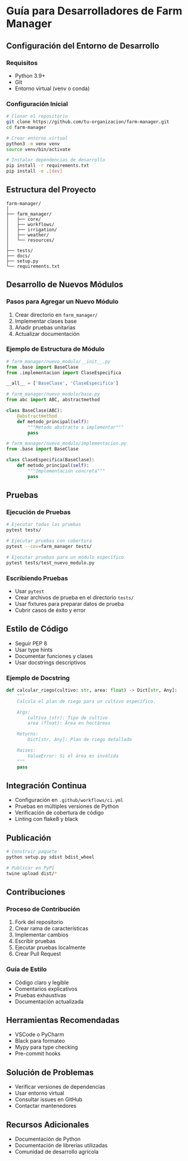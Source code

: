 # Guía para Desarrolladores de Farm Manager

## Configuración del Entorno de Desarrollo

### Requisitos
- Python 3.9+
- Git
- Entorno virtual (venv o conda)

### Configuración Inicial

```bash
# Clonar el repositorio
git clone https://github.com/tu-organizacion/farm-manager.git
cd farm-manager

# Crear entorno virtual
python3 -m venv venv
source venv/bin/activate

# Instalar dependencias de desarrollo
pip install -r requirements.txt
pip install -e .[dev]
```

## Estructura del Proyecto

```
farm-manager/
│
├── farm_manager/
│   ├── core/
│   ├── workflows/
│   ├── irrigation/
│   ├── weather/
│   └── resources/
│
├── tests/
├── docs/
├── setup.py
└── requirements.txt
```

## Desarrollo de Nuevos Módulos

### Pasos para Agregar un Nuevo Módulo

1. Crear directorio en `farm_manager/`
2. Implementar clases base
3. Añadir pruebas unitarias
4. Actualizar documentación

### Ejemplo de Estructura de Módulo

```python
# farm_manager/nuevo_modulo/__init__.py
from .base import BaseClase
from .implementacion import ClaseEspecifica

__all__ = ['BaseClase', 'ClaseEspecifica']

# farm_manager/nuevo_modulo/base.py
from abc import ABC, abstractmethod

class BaseClase(ABC):
    @abstractmethod
    def metodo_principal(self):
        """Método abstracto a implementar"""
        pass

# farm_manager/nuevo_modulo/implementacion.py
from .base import BaseClase

class ClaseEspecifica(BaseClase):
    def metodo_principal(self):
        """Implementación concreta"""
        pass
```

## Pruebas

### Ejecución de Pruebas

```bash
# Ejecutar todas las pruebas
pytest tests/

# Ejecutar pruebas con cobertura
pytest --cov=farm_manager tests/

# Ejecutar pruebas para un módulo específico
pytest tests/test_nuevo_modulo.py
```

### Escribiendo Pruebas

- Usar `pytest`
- Crear archivos de prueba en el directorio `tests/`
- Usar fixtures para preparar datos de prueba
- Cubrir casos de éxito y error

## Estilo de Código

- Seguir PEP 8
- Usar type hints
- Documentar funciones y clases
- Usar docstrings descriptivos

### Ejemplo de Docstring

```python
def calcular_riego(cultivo: str, area: float) -> Dict[str, Any]:
    """
    Calcula el plan de riego para un cultivo específico.

    Args:
        cultivo (str): Tipo de cultivo
        area (float): Área en hectáreas

    Returns:
        Dict[str, Any]: Plan de riego detallado

    Raises:
        ValueError: Si el área es inválida
    """
    pass
```

## Integración Continua

- Configuración en `.github/workflows/ci.yml`
- Pruebas en múltiples versiones de Python
- Verificación de cobertura de código
- Linting con flake8 y black

## Publicación

```bash
# Construir paquete
python setup.py sdist bdist_wheel

# Publicar en PyPI
twine upload dist/*
```

## Contribuciones

### Proceso de Contribución

1. Fork del repositorio
2. Crear rama de características
3. Implementar cambios
4. Escribir pruebas
5. Ejecutar pruebas localmente
6. Crear Pull Request

### Guía de Estilo

- Código claro y legible
- Comentarios explicativos
- Pruebas exhaustivas
- Documentación actualizada

## Herramientas Recomendadas

- VSCode o PyCharm
- Black para formateo
- Mypy para type checking
- Pre-commit hooks

## Solución de Problemas

- Verificar versiones de dependencias
- Usar entorno virtual
- Consultar issues en GitHub
- Contactar mantenedores

## Recursos Adicionales

- Documentación de Python
- Documentación de librerías utilizadas
- Comunidad de desarrollo agrícola
